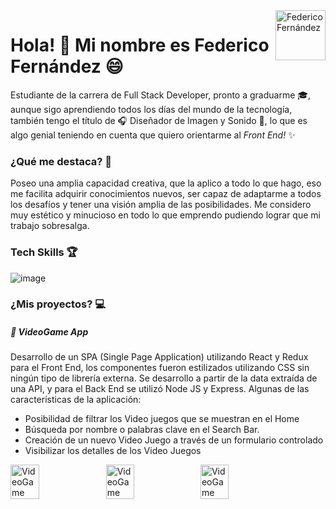 <img width=80px align="right" src=https://user-images.githubusercontent.com/86571084/149678632-d69b2ab0-19da-460a-82e3-293d968f624a.png alt='Federico Fernández'>

# Hola! 👋 Mi nombre es Federico Fernández 😄

Estudiante de la carrera de Full Stack Developer, pronto a graduarme 🎓, aunque sigo aprendiendo todos los días del mundo de la tecnología, también tengo el título de 🎧 Diseñador de Imagen y Sonido 🎥, lo que es algo genial teniendo en cuenta que quiero orientarme al _Front End!_ ✨

### ¿Qué me destaca? 🏅

Poseo una amplia capacidad creativa, que la aplico a todo lo que hago, eso me facilita adquirir conocimientos nuevos, ser capaz de adaptarme a todos los desafíos y tener una visión amplia de las posibilidades. Me considero muy estético y minucioso en todo lo que emprendo pudiendo lograr que mi trabajo sobresalga.

### Tech Skills 🏆

![image](https://user-images.githubusercontent.com/86571084/149678060-9d3cf5c9-bc5e-46d0-900d-0382e97d6a14.png)

### ¿Mis proyectos? 💻

##### 👾 VideoGame App

Desarrollo de un SPA (Single Page Application) utilizando React y Redux para el Front End, los componentes fueron estilizados utilizando CSS sin ningún tipo de librería externa. Se desarrollo a partir de la data extraída de una API, y para el Back End se utilizó Node JS y Express. Algunas de las características de la aplicación:
- Posibilidad de filtrar los Video juegos que se muestran en el Home
- Búsqueda por nombre o palabras clave en el Search Bar.
- Creación de un nuevo Video Juego a través de un formulario controlado
- Visibilizar los detalles de los Video Juegos

<div style="display: flex">
<img width=30.3% src=https://user-images.githubusercontent.com/86571084/149676832-67557379-8519-40b6-87de-4dbe726671dc.png alt='VideoGame'>
<img width=30% src=https://user-images.githubusercontent.com/86571084/149676974-37bb84ab-fe48-4eef-a5f1-476bedb34fa8.png alt='VideoGame'>
<img width=30% src=https://user-images.githubusercontent.com/86571084/149677248-30ee6d85-29cb-4636-9ed4-9f035f5d6ff2.png alt='VideoGame'>
<div/>




<!--
**federicofern/federicofern** is a ✨ _special_ ✨ repository because its `README.md` (this file) appears on your GitHub profile.

Here are some ideas to get you started:

- 🔭 I’m currently working on ...
- 🌱 I’m currently learning ...
- 👯 I’m looking to collaborate on ...
- 🤔 I’m looking for help with ...
- 💬 Ask me about ...
- 📫 How to reach me: ...
- 😄 Pronouns: ...
- ⚡ Fun fact: ...
-->
